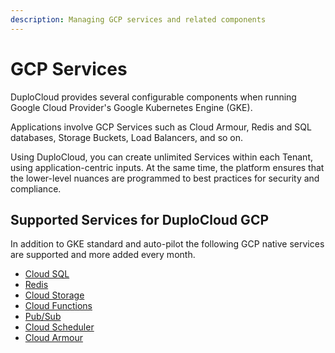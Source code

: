 ```yaml
---
description: Managing GCP services and related components
---
```


# GCP Services

DuploCloud provides several configurable components when running Google Cloud Provider's Google Kubernetes Engine (GKE).

Applications involve GCP Services such as Cloud Armour, Redis and SQL databases, Storage Buckets, Load Balancers, and so on.&#x20;

Using DuploCloud, you can create unlimited Services within each Tenant, using application-centric inputs. At the same time, the platform ensures that the lower-level nuances are programmed to best practices for security and compliance.&#x20;

## Supported Services for DuploCloud GCP

In addition to GKE standard and auto-pilot the following  GCP native services are supported and more added every month.

* [Cloud SQL](databases/sql-databases.md)
* [Redis](databases/redis-database-instance.md)
* [Cloud Storage](s3-bucket.md)
* [Cloud Functions](s3-bucket-1.md)
* [Pub/Sub](s3-bucket-3.md)
* [Cloud Scheduler](<s3-bucket-3 (1).md>)
* [Cloud Armour](cloud-armour.md)

